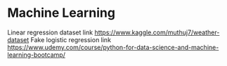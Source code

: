 # Machine Learning
 Linear regression dataset link https://www.kaggle.com/muthuj7/weather-dataset
 Fake logistic regression link https://www.udemy.com/course/python-for-data-science-and-machine-learning-bootcamp/
